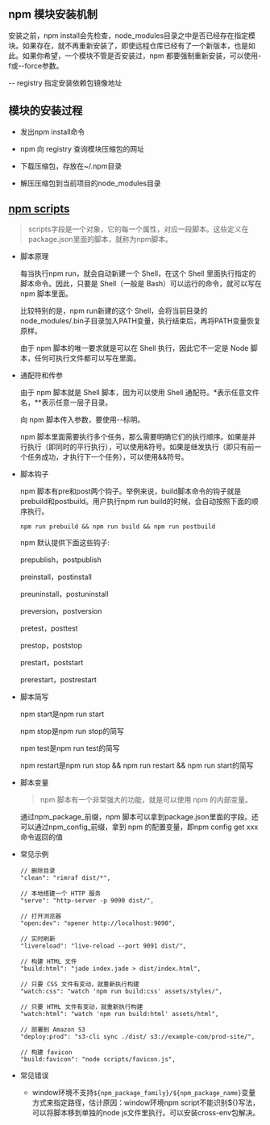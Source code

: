 ## npm 模块安装机制

  安装之前，npm install会先检查，node_modules目录之中是否已经存在指定模块。如果存在，就不再重新安装了，即使远程仓库已经有了一个新版本，也是如此。如果你希望，一个模块不管是否安装过，npm 都要强制重新安装，可以使用-f或--force参数。

  -- registry 指定安装依赖包镜像地址


## 模块的安装过程

  * 发出npm install命令

  * npm 向 registry 查询模块压缩包的网址

  * 下载压缩包，存放在~/.npm目录

  * 解压压缩包到当前项目的node_modules目录


## [npm scripts](http://www.ruanyifeng.com/blog/2016/10/npm_scripts.html)

  > scripts字段是一个对象，它的每一个属性，对应一段脚本。这些定义在package.json里面的脚本，就称为npm脚本。

  * 脚本原理

    每当执行npm run，就会自动新建一个 Shell，在这个 Shell 里面执行指定的脚本命令。因此，只要是 Shell（一般是 Bash）可以运行的命令，就可以写在 npm 脚本里面。
    
    比较特别的是，npm run新建的这个 Shell，会将当前目录的node_modules/.bin子目录加入PATH变量，执行结束后，再将PATH变量恢复原样。

    由于 npm 脚本的唯一要求就是可以在 Shell 执行，因此它不一定是 Node 脚本，任何可执行文件都可以写在里面。

  * 通配符和传参

    由于 npm 脚本就是 Shell 脚本，因为可以使用 Shell 通配符。*表示任意文件名，**表示任意一层子目录。

    向 npm 脚本传入参数，要使用--标明。

    npm 脚本里面需要执行多个任务，那么需要明确它们的执行顺序。如果是并行执行（即同时的平行执行），可以使用&符号。如果是继发执行（即只有前一个任务成功，才执行下一个任务），可以使用&&符号。

  * 脚本钩子

    npm 脚本有pre和post两个钩子。举例来说，build脚本命令的钩子就是prebuild和postbuild。用户执行npm run build的时候，会自动按照下面的顺序执行。
    
    `npm run prebuild && npm run build && npm run postbuild`

    npm 默认提供下面这些钩子:

      prepublish，postpublish

      preinstall，postinstall

      preuninstall，postuninstall

      preversion，postversion

      pretest，posttest

      prestop，poststop

      prestart，poststart
      
      prerestart，postrestart

  * 脚本简写

    npm start是npm run start

    npm stop是npm run stop的简写

    npm test是npm run test的简写

    npm restart是npm run stop && npm run restart && npm run start的简写

  * 脚本变量

    > npm 脚本有一个非常强大的功能，就是可以使用 npm 的内部变量。
    
    通过npm_package_前缀，npm 脚本可以拿到package.json里面的字段。还可以通过npm_config_前缀，拿到 npm 的配置变量，即npm config get xxx命令返回的值

  * 常见示例

    ```script
    // 删除目录
    "clean": "rimraf dist/*",

    // 本地搭建一个 HTTP 服务
    "serve": "http-server -p 9090 dist/",

    // 打开浏览器
    "open:dev": "opener http://localhost:9090",

    // 实时刷新
    "livereload": "live-reload --port 9091 dist/",

    // 构建 HTML 文件
    "build:html": "jade index.jade > dist/index.html",

    // 只要 CSS 文件有变动，就重新执行构建
    "watch:css": "watch 'npm run build:css' assets/styles/",

    // 只要 HTML 文件有变动，就重新执行构建
    "watch:html": "watch 'npm run build:html' assets/html",

    // 部署到 Amazon S3
    "deploy:prod": "s3-cli sync ./dist/ s3://example-com/prod-site/",

    // 构建 favicon
    "build:favicon": "node scripts/favicon.js",
    ```

* 常见错误

  - window环境不支持`${npm_package_family}/${npm_package_name}`变量方式来指定路径，估计原因：window环境npm script不能识别${}写法，可以将脚本移到单独的node js文件里执行。可以安装cross-env包解决。